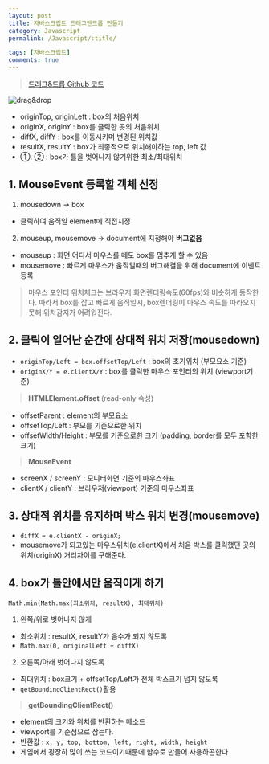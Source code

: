 ```yaml
---
layout: post
title: 자바스크립트 드래그앤드롭 만들기
category: Javascript
permalink: /Javascript/:title/

tags: [자바스크립트]
comments: true
---
```


> [드래그&드롭 Github 코드](https://github.com/underbleu/fds-event/blob/master/drag-drop.html)

![drag&drop]({{site.baseurl}}/img/drag-drop.jpg)

* originTop, originLeft : box의 처음위치
* originX, originY : box를 클릭한 곳의 처음위치
* diffX, diffY : box를 이동시키며 변경된 위치값
* resultX, resultY : box가 최종적으로 위치해야하는 top, left 값
* ①. ② : box가 틀을 벗어나지 않기위한 최소/최대위치

## 1. MouseEvent 등록할 객체 선정
1. mousedown -> box
  * 클릭하여 움직일 element에 직접지정
2. mouseup, mousemove -> document에 지정해야 **버그없음**
  * mouseup : 화면 어디서 마우스를 떼도 box를 멈추게 할 수 있음
  * mousemove : 빠르게 마우스가 움직일때의 버그해결을 위해 document에 이벤트 등록

>마우스 포인터 위치체크는 브라우저 화면렌더링속도(60fps)와 비슷하게 동작한다. 따라서 box를 잡고 빠르게 움직일시, box렌더링이 마우스 속도를 따라오지못해 위치감지가 어려워진다.

## 2. 클릭이 일어난 순간에 상대적 위치 저장(mousedown)
* `originTop/Left = box.offsetTop/Left` : box의 초기위치 (부모요소 기준)
* `originX/Y = e.clientX/Y` : box를 클릭한 마우스 포인터의 위치 (viewport기준)

> **HTMLElement.offset** (read-only 속성)
* offsetParent : element의 부모요소
* offsetTop/Left : 부모를 기준으로한 위치
* offsetWidth/Height : 부모를 기준으로한 크기 (padding, border를 모두 포함한 크기)

> **MouseEvent**
* screenX / screenY : 모니터화면 기준의 마우스좌표
* clientX / clientY : 브라우저(viewport) 기준의 마우스좌표


## 3. 상대적 위치를 유지하며 박스 위치 변경(mousemove)
* `diffX = e.clientX - originX;`
* mousemove가 되고있는 마우스위치(e.clientX)에서 처음 박스를 클릭했던 곳의 위치(originX) 거리차이를 구해준다.

## 4. box가 틀안에서만 움직이게 하기
`Math.min(Math.max(최소위치, resultX), 최대위치)`

1. 왼쪽/위로 벗어나지 않게
  * 최소위치 : resultX, resultY가 음수가 되지 않도록
  * `Math.max(0, originalLeft + diffX)`
2. 오른쪽/아래 벗어나지 않도록
  * 최대위치 : box크기 + offsetTop/Left가 전체 박스크기 넘지 않도록
  * `getBoundingClientRect()`활용

> **getBoundingClientRect()**
* element의 크기와 위치를 반환하는 메소드
* viewport를 기준점으로 삼는다.
* 반환값 : `x, y, top, bottom, left, right, width, height`
* 게임에서 굉장히 많이 쓰는 코드이기때문에 함수로 만들어 사용하곤한다


